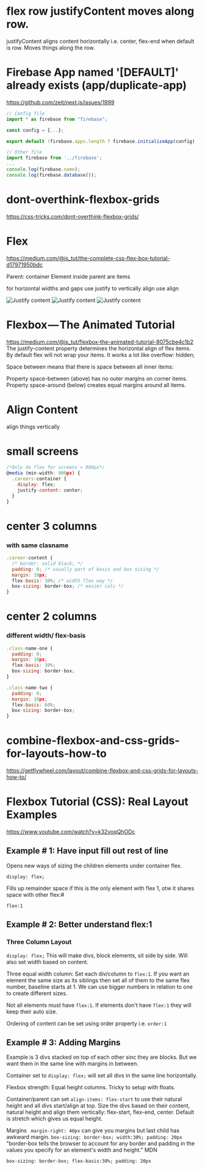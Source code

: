 # flex row justifyContent moves along row.
justifyContent aligns content horizontally i.e. center, flex-end when default is row. Moves things along the row.

# Firebase App named '[DEFAULT]' already exists (app/duplicate-app)
https://github.com/zeit/next.js/issues/1999
```js
// Config file
import * as firebase from "firebase";

const config = {...};

export default !firebase.apps.length ? firebase.initializeApp(config) : firebase.app();

// Other file
import firebase from '../firebase';
...
console.log(firebase.name);
console.log(firebase.database());

```
# dont-overthink-flexbox-grids
https://css-tricks.com/dont-overthink-flexbox-grids/

# Flex
https://medium.com/@js_tut/the-complete-css-flex-box-tutorial-d17971950bdc

Parent: container
Element inside parent are items

for horizontal widths and gaps use justify
to vertically align use align

![Justify content](https://cdn-images-1.medium.com/max/800/1*V1bfijm-RCdlxcZhP7tYwA.png)
![Justify content](https://cdn-images-1.medium.com/max/800/1*XGm7JEbXLe3e9_XAdgZDYw.png)
![Justify content](https://cdn-images-1.medium.com/max/800/1*V1bfijm-RCdlxcZhP7tYwA.png)


# Flexbox — The Animated Tutorial

https://medium.com/@js_tut/flexbox-the-animated-tutorial-8075cbe4c1b2
The justify-content property determines the horizontal align of flex items. 
By default flex will not wrap your items. It works a lot like overflow: hidden;

Space between means that there is space between all inner items:

Property space-between (above) has no outer margins on corner items.
Property space-around (below) creates equal margins around all items.


# Align Content
align things vertically


# small screens
```js
/*Only do flex for screens > 900px*/
@media (min-width: 900px) {
  .careers-container {
    display: flex;
    justify-content: center;
  }
}

```
# center 3 columns 
### with same clasname
```js
.career-content {
  /* border: solid black; */
  padding: 0; /* usually part of basis and box sizing */
  margin: 10px;
  flex-basis: 30%; /* width flex way */
  box-sizing: border-box; /* easier calc */
}
```

# center 2 columns
### different width/ flex-basis

```js
.class-name-one {
  padding: 0; 
  margin: 10px;
  flex-basis: 30%; 
  box-sizing: border-box;
}

.class-name-two {
  padding: 0; 
  margin: 10px;
  flex-basis: 60%; 
  box-sizing: border-box;
}
```


# combine-flexbox-and-css-grids-for-layouts-how-to
https://getflywheel.com/layout/combine-flexbox-and-css-grids-for-layouts-how-to/

# Flexbox Tutorial (CSS): Real Layout Examples
https://www.youtube.com/watch?v=k32voqQhODc

##  Example # 1: Have input fill out rest of line

Opens new ways of sizing the children elements under container flex.

```display: flex;```

Fills up remainder space if this is the only element with flex 1, otw it shares space with other flex:#

```flex:1```

##  Example # 2: Better understand flex:1
### Three Column Layout

```display: flex;``` This will make divs, block elements, sit side by side. Will also set width based on content.
 
 Three equal width column: Set each div/column to ```flex:1```. If you want an element the same size as its siblings then set all of them to the same flex number, baseline starts at 1. We can use bigger numbers in relation to one to create different sizes.
 
 Not all elements must have ```flex:1```. If elements don't have ```flex:1``` they will keep their auto size.

Ordering of content can be set using order property i.e. ```order:1```

##  Example # 3: Adding Margins
Example is 3 divs stacked on top of each other sinc they are blocks. But we want them in the same line with margins in between.

Container set to ```display: flex;``` will set all divs in the same line horizontally.

Flexbox strength: Equal height columns. Tricky to setup with floats.

Container/parent can set ``` align-items: flex-start ``` to use their natural height and all divs start/align at top. Size the divs based on their content, natural height and align them vertically: flex-start, flex-end, center. Default is stretch which gives us equal height.

Margins
``` margin-right: 40px``` can give you margins but last child has awkward margin.
```box-sizing: border-box; width:30%; padding: 20px``` "border-box tells the browser to account for any border and padding in the values you specify for an element's width and height." MDN

```box-sizing: border-box; flex-basis:30%; padding: 20px```

